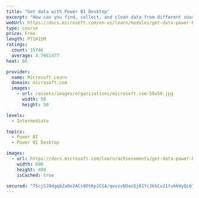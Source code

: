 ```yaml
---
title: "Get data with Power BI Desktop"
excerpt: "How can you find, collect, and clean data from different sources? Power BI is a tool for making sense of your data. You will learn tricks to make data-gathering easier."
webUrl: https://docs.microsoft.com/en-us/learn/modules/get-data-power-bi/
type: course
price: Free
length: PT1H15M
ratings:
  count: 15746
  average: 4.7061477
heat: 66

provider:
  name: Microsoft Learn
  domain: microsoft.com
  images:
    - url: /assets/images/organizations/microsoft.com-50x50.jpg
      width: 50
      height: 50

levels:
  - Intermediate

topics:
  - Power BI
  - Power BI Desktop

images:
  - url: https://docs.microsoft.com/learn/achievements/get-data-power-bi-desktop-social.png
    width: 800
    height: 400
    isCached: true

secured: "T5cjSJOdgqbZa0e2ACs9OtKp1CSA/qwvzvNOaoSjO1YcJkkCv21tv6kHyQc6TIpTkK/M+5L7n+VZ5bD3Y1cF0UPKoiDJDk1zeaLagj8dXQsT2CEeRPSA266kEwqyQ9aEwlTtreCra7xO7j2RLxgSvMYxFg1qw+tghgguURikc9B8HT1dv4NRfd6Y0/dzOKNz/G+NIEnvQP0Pqd1D+etVtzMe/BLfE21Lnwj8Jpk6gS3dET56ReAHfzH0wLy97f+bNq+FexLoL99twg4SJ/6UUaf0RLIHA59xtEyQBp3JVge4SowQhrUdvxE+VkjZDnZmMmVKaNGyjGsMEb8XmV6X3vYZgi4CdCg9oO5N8SVM7bhyJ7SfLUFKTkz4u9y8pR9ttVqPOerVP+K9HwJQC48F7qE8N7jJQBWq0jZ9K3o2jgkdGVShaJYXxxUOa8oPEfTr;PGgJG/fuYmD09W9lcb0BVg=="
---
```


